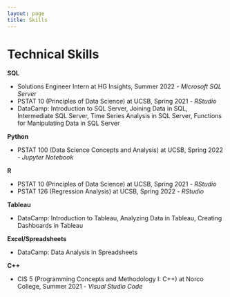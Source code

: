 ```yaml
---
layout: page
title: Skills
---
```

# Technical Skills  

**SQL**  
- Solutions Engineer Intern at HG Insights, Summer 2022 - *Microsoft SQL Server*   
- PSTAT 10 (Principles of Data Science) at UCSB, Spring 2021 - *RStudio*    
- DataCamp: Introduction to SQL Server, Joining Data in SQL, Intermediate SQL Server, Time Series Analysis in SQL Server, Functions for Manipulating Data in SQL Server   

**Python**  
- PSTAT 100 (Data Science Concepts and Analysis) at UCSB, Spring 2022 - *Jupyter Notebook*   

**R**  
- PSTAT 10 (Principles of Data Science) at UCSB, Spring 2021 - *RStudio*  
- PSTAT 126 (Regression Analysis) at UCSB, Spring 2022 - *RStudio*  

**Tableau**  
- DataCamp: Introduction to Tableau, Analyzing Data in Tableau, Creating Dashboards in Tableau    
 
**Excel/Spreadsheets**
- DataCamp: Data Analysis in Spreadsheets  

**C++**  
- CIS 5 (Programming Concepts and Methodology I: C++) at Norco College, Summer 2021 - *Visual Studio Code*   
